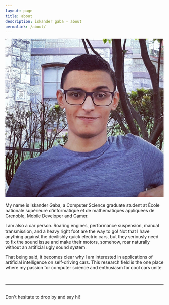 ```yaml
---
layout: page
title: about
description: iskander gaba - about
permalink: /about/
---
```


<img class="col one right avatar" src="/img/me.jpg">

My name is Iskander Gaba, a Computer Science graduate student at École nationale supérieure d'informatique et de mathématiques appliquées de Grenoble, Mobile Developer and Gamer.

I am also a car person. Roaring engines, performance suspension, manual transmission, and a heavy right foot are the way to go! Not that I have anything against the devilishly quick electric cars, but they seriously need to fix the sound issue and make their motors, somehow, roar naturally without an artificial ugly sound system.

That being said, it becomes clear why I am interested in applications of artificial intelligence on self-driving cars. This research field is the one place where my passion for computer science and enthusiasm for cool cars unite.

<br/>
<hr/>
<br/>
<div class="contacticon center">
	<a href="mailto:iskandergaba@gmail.com"><i class="fa fa-envelope-square"></i></a>
	<a href="https://www.linkedin.com/in/iskandergaba" target="_blank"><i class="fab fa-linkedin"></i></a>
	<a href="https://github.com/iskandergaba" target="_blank"><i class="fab fa-github-square"></i></a>
	<div class="col three caption">
		Don't hesitate to drop by and say hi!
	</div>
</div>


